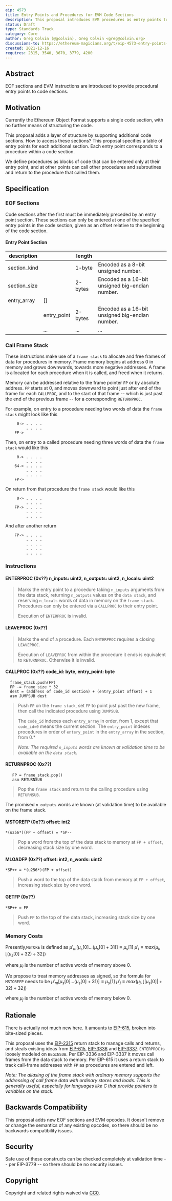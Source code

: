 ```yaml
---
eip: 4573
title: Entry Points and Procedures for EVM Code Sections
description: This proposal introduces EVM procedures as entry points to EOF code sections.
status: Draft
type: Standards Track 
category: Core
author: Greg Colvin (@gcolvin), Greg Colvin <greg@colvin.org>
discussions-to: https://ethereum-magicians.org/t/eip-4573-entry-points-and-procedures-for-evm-code-sections/7776
created: 2021-12-16
requires: 2315, 3540, 3670, 3779, 4200
---
```


## Abstract

EOF sections and EVM instructions are introduced to provide procedural entry points to code sections.

## Motivation

Currently the Ethereum Object Format supports a single code section, with no further means of structuring the code.

This proposal adds a layer of structure by supporting additional code sections.  How to access these sections?  This proposal specifies a table of entry points for each additional section.  Each entry point corresponds to a procedure within a code section.

We define procedures as blocks of code that can be entered only at their entry point, and at other points can call other procedures and subroutines and return to the procedure that called them.

## Specification

### EOF Sections

Code sections after the first must be immediately preceded by an entry point section.  These sections can only be entered at one of the specified entry points in the code section, given as an offset relative to the beginning of the code section.

#### Entry Point Section

| description| | length  ||
|------------|--|---------|-|
| section_kind|  | 1-byte  | Encoded as a 8-bit unsigned number. |
| section_size | | 2-bytes | Encoded as a 16-bit unsigned big-endian number. |
| entry_array | [] |
| | entry_point  | 2-bytes | Encoded as a 16-bit unsigned big-endian number. |
| | ... | ... | ... |

### Call Frame Stack

These instructions make use of a `frame stack` to allocate and free frames of data for procedures in memory.  Frame memory begins at address 0 in memory and grows downwards, towards more negative addresses.  A frame is allocated for each procedure when it is called, and freed when it returns. 

Memory can be addressed relative to the frame pointer `FP` or by absolute address.  `FP` starts at 0, and moves downward to point just after end of the frame for each `CALLPROC`, and to the start of that frame -- which is just past the end of the previous frame -- for a corresponding `RETURNPROC`.

For example, on entry to a procedure needing two words of data the `frame stack` might look like this

```
     0-> . . . .
         . . . .
    FP->
```
Then, on entry to a called procedure needing three words of data the `frame stack` would like this

```
     0-> . . . .
         . . . .
    64-> . . . .
         . . . .
         . . . .
    FP->
```
On return from that procedure the `frame stack` would like this
```
     0-> . . . .
         . . . .
    FP-> . . . .
         . . . .
         . . . .
```
And after another return
```
    FP-> . . . .
         . . . .
         . . . .
         . . . .
         . . . .
```

### Instructions

#### ENTERPROC (0x??) n_inputs: uint2, n_outputs: uint2, n_locals: uint2
> Marks the entry point to a procedure taking `n_inputs` arguments from the data stack, returning `n_outputs` values on the `data stack`, and reserving `n_locals` words of data in memory on the `frame stack`. Procedures can only be entered via a `CALLPROC` to their entry point.
>
> Execution of `ENTERPROC` is invalid.

#### LEAVEPROC (0x??)
> Marks the end of a procedure.  Each `ENTERPROC` requires a closing `LEAVEPROC`.
>
> Execution of `LEAVEPROC` from within the procedure it ends is equivalent to `RETURNPROC`.  Otherwise it is invalid.


#### CALLPROC (0x??) code_id: byte, entry_point: byte
 ```
   frame_stack.push(FP)
   FP -= frame_size * 32
   dest = (address of code_id section) + (entry_point offset) + 1
   asm JUMPSUB dest
```
> Push `FP` on the `frame stack`, set `FP` to point just past the new frame, then call the indicated procedure using `JUMPSUB`.
>
> The `code_id` indexes each `entry_array` in order, from 1, except that `code_id=0` means the current section.
> The `entry_point` indexes procedures in order of `entery_point` in the `entry_array` in the section, from 0.*
> 
> *Note: The required `n_inputs` words are known at validation time to be available on the `data stack`.* 

#### RETURNPROC (0x??)
```
   FP = frame_stack.pop()
   asm RETURNSUB
```
> Pop the `frame stack` and return to the calling procedure using `RETURNSUB`.

The promised `n_outputs` words are known (at validation time) to be available on the frame stack. 

#### MSTOREFP (0x??) offset: int2
```
*(u256*)(FP + offset) = *SP--
```
> Pop a word from the top of the data stack to memory at `FP + offset`, decreasing stack size by one word.  

#### MLOADFP (0x??) offset: int2, n_words: uint2
```
*SP++ = *(u256*)(FP + offset)
```
> Push a word to the top of the data stack from memory at `FP + offset`, increasing stack size by one word.

#### GETFP (0x??)
```
*SP++ = FP
```
> Push `FP` to the top of the data stack, increasing stack size by one word.

### Memory Costs

Presently,`MSTORE` is defined as
$μ′_{m}[μ_{s}[0] . . . (μ_{s}[0] + 31)] ≡ μ_{s}[1]$
$μ′_{i} ≡ max(μ_{i},⌊(μ_{s}[0]+32)÷32⌋)$

where $μ_{i}$ is the number of active words of memory above 0.

We propose to treat memory addresses as signed, so the formula for `MSTOREFP` needs to be
$μ′_{m}[μ_{s}[0] . . . (μ_{s}[0] + 31)] ≡ μ_{s}[1]$
$μ′_{j} ≡ max(μ_{j},⌊|μ_{s}[0]|+32)÷32⌋)$

where $μ_{j}$ is the number of active words of memory below 0.

## Rationale

There is actually not much new here.  It amounts to [EIP-615](./eip-615), broken into bite-sized pieces.

This proposal uses the [EIP-2315](./eip-2315) return stack to manage calls and returns, and steals existing ideas from [EIP-615](./eip-615), [EIP-3336](./eip-3336) and [EIP-3337](./eip-3337). `ENTERPROC` is loosely modeled on `BEGINSUB`.  Per EIP-3336 and EIP-3337 it moves call frames from the data stack to memory. Per EIP-615 it uses a return stack to track call-frame addresses with `FP` as procedures are entered and left.

*Note: The aliasing of the frame stack with ordinary memory supports the addressing of call frame data with ordinary stores and loads.  This is generally useful, especially for languages like C that provide pointers to variables on the stack.*

## Backwards Compatibility

This proposal adds new EOF sections and EVM opcodes.  It doesn't remove or change the semantics of any existing opcodes, so there should be no backwards compatibility issues.

## Security

Safe use of these constructs can be checked completely at validation time -- per EIP-3779 -- so there should be no security issues.

## Copyright
Copyright and related rights waived via [CC0](https://creativecommons.org/publicdomain/zero/1.0/).
